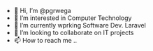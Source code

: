 - 👋 Hi, I’m @pgrwega
- 👀 I’m interested in Computer Technology
- 🌱 I’m currently wprking Software Dev. Laravel
- 💞️ I’m looking to collaborate on IT projects
- 📫 How to reach me ..

<!---
pgrwega/pgrwega is a ✨ special ✨ repository because its `README.md` (this file) appears on your GitHub profile.
You can click the Preview link to take a look at your changes.
--->
